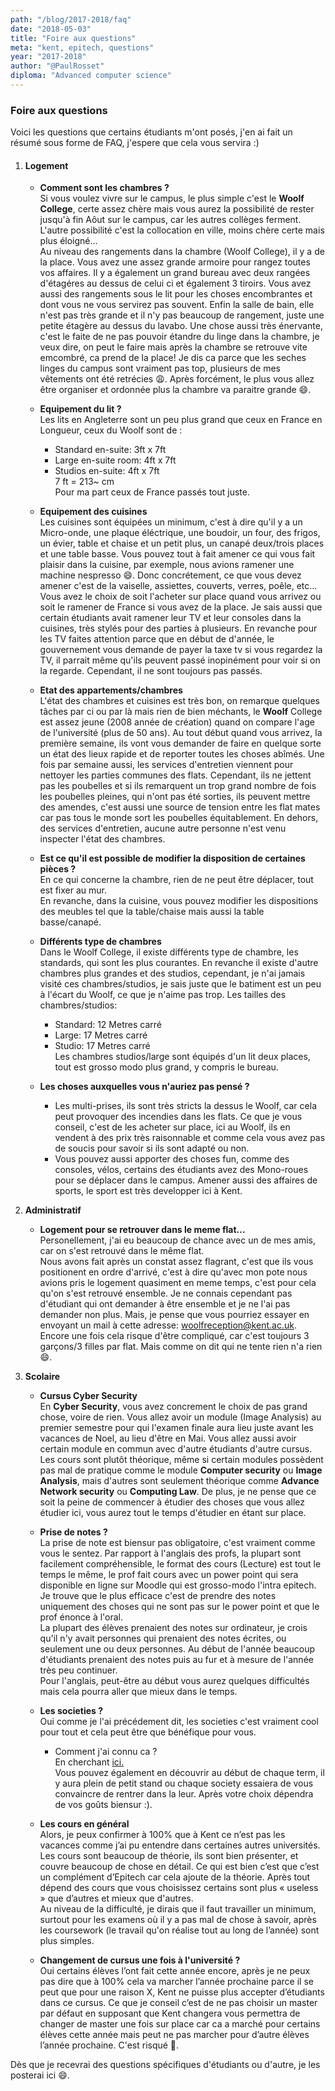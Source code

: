 ```yaml
---
path: "/blog/2017-2018/faq"
date: "2018-05-03"
title: "Foire aux questions"
meta: "kent, epitech, questions"
year: "2017-2018"
author: "@PaulRosset"
diploma: "Advanced computer science"
---
```


### Foire aux questions

Voici les questions que certains étudiants m'ont posés, j'en ai fait un résumé sous forme de FAQ, j'espere que cela vous servira :)

1.  #### Logement

    * **Comment sont les chambres ?**  
      Si vous voulez vivre sur le campus, le plus simple c'est le **Woolf College**, certe assez chère mais vous aurez la possibilité de rester jusqu'à fin Aôut sur le campus, car les autres collèges ferment. L'autre possibilité c'est la collocation en ville, moins chère certe mais plus éloigné...  
       Au niveau des rangements dans la chambre (Woolf College), il y a de la place. Vous avez une assez grande armoire pour rangez toutes vos affaires. Il y a également un grand bureau avec deux rangées d'étagéres au dessus de celui ci et également 3 tiroirs. Vous avez aussi des rangements sous le lit pour les choses encombrantes et dont vous ne vous servirez pas souvent. Enfin la salle de bain, elle n'est pas très grande et il n'y pas beaucoup de rangement, juste une petite étagère au dessus du lavabo. Une chose aussi très énervante, c'est le faite de ne pas pouvoir étandre du linge dans la chambre, je veux dire, on peut le faire mais après la chambre se retrouve vite emcombré, ca prend de la place! Je dis ca parce que les seches linges du campus sont vraiment pas top, plusieurs de mes vêtements ont été retrécies 😩.
      Après forcément, le plus vous allez être organiser et ordonnée plus la chambre va paraitre grande 😄.

    * **Equipement du lit ?**  
       Les lits en Angleterre sont un peu plus grand que ceux en France en Longueur, ceux du Woolf sont de :  
      * Standard en-suite: 3ft x 7ft
      * Large en-suite room: 4ft x 7ft
      * Studios en-suite: 4ft x 7ft  
        7 ft = 213~ cm  
        Pour ma part ceux de France passés tout juste.

    * **Equipement des cuisines**  
       Les cuisines sont équipées un minimum, c'est à dire qu'il y a un Micro-onde, une plaque éléctrique, une boudoir, un four, des frigos, un évier, table et chaise et un petit plus, un canapé deux/trois places et une table basse. Vous pouvez tout à fait amener ce qui vous fait plaisir dans la cuisine, par exemple, nous avions ramener une machine nespresso 😄. Donc concrétement, ce que vous devez amener c'est de la vaiselle, assiettes, couverts, verres, poêle, etc... Vous avez le choix de soit l'acheter sur place quand vous arrivez ou soit le ramener de France si vous avez de la place.
       Je sais aussi que certain étudiants avait ramener leur TV et leur consoles dans la cuisines, très stylés pour des parties à plusieurs. En revanche pour les TV faites attention parce que en début de d'année, le gouvernement vous demande de payer la taxe tv si vous regardez la TV, il parrait même qu'ils peuvent passé inopinément pour voir si on la regarde. Cependant, il ne sont toujours pas passés.

    * **Etat des appartements/chambres**  
       L'état des chambres et cuisines est très bon, on remarque quelques tâches par ci ou par là mais rien de bien méchants, le **Woolf** College est assez jeune (2008 année de création) quand on compare l'age de l'université (plus de 50 ans). Au tout début quand vous arrivez, la première semaine, ils vont vous demander de faire en quelque sorte un état des lieux rapide et de reporter toutes les choses abîmés. Une fois par semaine aussi, les services d'entretien viennent pour nettoyer les parties communes des flats. Cependant, ils ne jettent pas les poubelles et si ils remarquent un trop grand nombre de fois les poubelles pleines, qui n'ont pas été sorties, ils peuvent mettre des amendes, c'est aussi une source de tension entre les flat mates car pas tous le monde sort les poubelles équitablement. En dehors, des services d'entretien, aucune autre personne n'est venu inspecter l'état des chambres.

    * **Est ce qu'il est possible de modifier la disposition de certaines pièces ?**  
       En ce qui concerne la chambre, rien de ne peut être déplacer, tout est fixer au mur.  
       En revanche, dans la cuisine, vous pouvez modifier les dispositions des meubles tel que la table/chaise mais aussi la table basse/canapé.

    * **Différents type de chambres**  
       Dans le Woolf College, il existe différents type de chambre, les standards, qui sont les plus courantes. En revanche il existe d'autre chambres plus grandes et des studios, cependant, je n'ai jamais visité ces chambres/studios, je sais juste que le batiment est un peu à l'écart du Woolf, ce que je n'aime pas trop.
      Les tailles des chambres/studios:

      * Standard: 12 Metres carré
      * Large: 17 Metres carré
      * Studio: 17 Metres carré  
        Les chambres studios/large sont équipés d'un lit deux places, tout est grosso modo plus grand, y compris le bureau.

    * **Les choses auxquelles vous n'auriez pas pensé ?**
      * Les multi-prises, ils sont très stricts la dessus le Woolf, car cela peut provoquer des incendies dans les flats. Ce que je vous conseil, c'est de les acheter sur place, ici au Woolf, ils en vendent à des prix très raisonnable et comme cela vous avez pas de soucis pour savoir si ils sont adapté ou non.
      * Vous pouvez aussi apporter des choses fun, comme des consoles, vélos, certains des étudiants avez des Mono-roues pour se déplacer dans le campus. Amener aussi des affaires de sports, le sport est très developper ici à Kent.

2.  **Administratif**

    * **Logement pour se retrouver dans le meme flat...**  
      Personellement, j'ai eu beaucoup de chance avec un de mes amis, car on s'est retrouvé dans le même flat.  
      Nous avons fait après un constat assez flagrant, c'est que ils vous positionent en ordre d'arrivé, c'est à dire qu'avec mon pote nous avions pris le logement quasiment en meme temps, c'est pour cela qu'on s'est retrouvé ensemble.
      Je ne connais cependant pas d'étudiant qui ont demander à être ensemble et je ne l'ai pas demander non plus. Mais, je pense que vous pourriez essayer en envoyant un mail à cette adresse: woolfreception@kent.ac.uk. Encore une fois cela risque d'être compliqué, car c'est toujours 3 garçons/3 filles par flat. Mais comme on dit qui ne tente rien n'a rien 😄.

3.  **Scolaire**

    * **Cursus Cyber Security**  
      En **Cyber Security**, vous avez concrement le choix de pas grand chose, voire de rien. Vous allez avoir un module (Image Analysis) au premier semestre pour qui l'examen finale aura lieu juste avant les vacances de Noel, au lieu d'être en Mai. Vous allez aussi avoir certain module en commun avec d'autre étudiants d'autre cursus.
      Les cours sont plutôt théorique, même si certain modules possèdent pas mal de pratique comme le module **Computer security** ou **Image Analysis**, mais d'autres sont seulement théorique comme **Advance Network security** ou **Computing Law**.
      De plus, je ne pense que ce soit la peine de commencer à étudier des choses que vous allez étudier ici, vous aurez tout le temps d'étudier en étant sur place.

    * **Prise de notes ?**  
      La prise de note est biensur pas obligatoire, c'est vraiment comme vous le sentez. Par rapport à l'anglais des profs, la plupart sont facilement compréhensible, le format des cours (Lecture) est tout le temps le même, le prof fait cours avec un power point qui sera disponible en ligne sur Moodle qui est grosso-modo l'intra epitech. Je trouve que le plus efficace c'est de prendre des notes uniquement des choses qui ne sont pas sur le power point et que le prof énonce à l'oral.  
      La plupart des élèves prenaient des notes sur ordinateur, je crois qu'il n'y avait personnes qui prenaient des notes écrites, ou seulement une ou deux personnes. Au début de l'année beaucoup d'étudiants prenaient des notes puis au fur et à mesure de l'année très peu continuer.  
      Pour l'anglais, peut-être au début vous aurez quelques difficultés mais cela pourra aller que mieux dans le temps.

    * **Les societies ?**  
      Oui comme je l'ai précédement dit, les societies c'est vraiment cool pour tout et cela peut être que bénéfique pour vous.
        - Comment j'ai connu ca ?  
        En cherchant [ici.](https://kentunion.co.uk/activities/societies)  
        Vous pouvez également en découvrir au début de chaque term, il y aura plein de petit stand ou chaque society essaiera de vous convaincre de rentrer dans la leur. Après votre choix dépendra de vos goûts biensur :).
  
    * **Les cours en général**  
      Alors, je peux confirmer à 100% que à Kent ce n’est pas les vacances comme j’ai pu entendre dans certaines autres universités.
      Les cours sont beaucoup de théorie, ils sont bien présenter, et couvre beaucoup de chose en détail. Ce qui est bien c’est que c’est un complément d’Epitech car cela ajoute de la théorie. Après tout dépend des cours que vous choisissez certains sont plus « useless » que d’autres et mieux que d'autres.  
      Au niveau de la difficulté, je dirais que il faut travailler un minimum, surtout pour les examens où il y a pas mal de chose à savoir, après les coursework (le travail qu'on réalise tout au long de l’année) sont plus simples.
    
    * **Changement de cursus une fois à l'université ?**  
    Oui certains élèves l’ont fait cette année encore, après je ne peux pas dire que à 100% cela va marcher l’année prochaine parce il se peut que pour une raison X, Kent ne puisse plus accepter d’étudiants dans ce cursus.
    Ce que je conseil c’est de ne pas choisir un master par défaut en supposant que Kent changera vous permettra de changer de master une fois sur place car ca a marché pour certains élèves cette année mais peut ne pas marcher pour d’autre élèves l’année prochaine. C'est risqué 🤕.

Dès que je recevrai des questions spécifiques d'étudiants ou d'autre, je les posterai ici  😄.